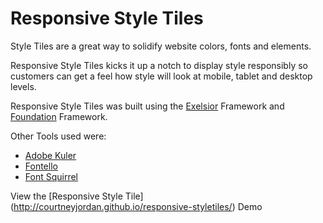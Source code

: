 Responsive Style Tiles
=====================

Style Tiles are a great way to solidify website colors, fonts and elements. 

Responsive Style Tiles kicks it up a notch to display style responsibly so customers can get a feel how style will look at mobile, tablet and desktop levels.   

Responsive Style Tiles was built using the [Exelsior](https://github.com/nys-its/excelsior) Framework and [Foundation](https://github.com/zurb/foundation) Framework.

Other Tools used were:

- [Adobe Kuler](https://kuler.adobe.com)
- [Fontello](http://fontello.com/)
- [Font Squirrel](http://www.fontsquirrel.com/)

View the [Responsive Style Tile] (http://courtneyjordan.github.io/responsive-styletiles/) Demo
